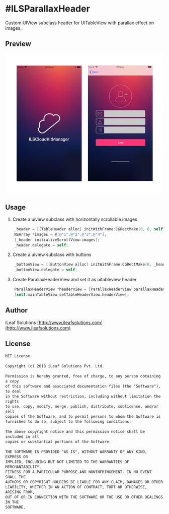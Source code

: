 #ILSParallaxHeader
=======================

Custom UIView subclass header for UITableView with parallax effect on images. 

## Preview
<img src="./Asset/Screenshot.png?raw=false">

## Usage

1. Create a uiview subclass with horizontally scrollable images

```objective-c     
    _header = [[TableHeader alloc] initWithFrame:CGRectMake(0, 0, self.view.frame.size.width, kHeaderViewHeight)];
    NSArray *images = @[@"1",@"2",@"3",@"4"];
    [_header initializeScrollView:images];
    _header.delegate = self;
```
2. Create a uiview subclass with buttons

```objective-c 
    _buttonView = [[ButtonView alloc] initWithFrame:CGRectMake(0, _header.frame.size.height-kButtonPadding, self.view.frame.size.width, kButtonViewHeight)];
    _buttonView.delegate = self;
```

3. Create ParallaxHeaderView and set it as uitableview header

```objective-c 
    ParallaxHeaderView *headerView = [ParallaxHeaderView parallaxHeaderViewWithSubView:@"pass first custom uiview subclass here" withButtonView:@"pass second custom uiview subclass here"];
    [self.mainTableView setTableHeaderView:headerView];
```

## Author
iLeaf Solutions
 [http://www.ileafsolutions.com](http://www.ileafsolutions.com)


## License

    MIT License

	Copyright (c) 2018 iLeaf Solutions Pvt. Ltd.

	Permission is hereby granted, free of charge, to any person obtaining a copy
	of this software and associated documentation files (the "Software"), to deal
	in the Software without restriction, including without limitation the rights
	to use, copy, modify, merge, publish, distribute, sublicense, and/or sell
	copies of the Software, and to permit persons to whom the Software is
	furnished to do so, subject to the following conditions:

	The above copyright notice and this permission notice shall be included in all
	copies or substantial portions of the Software.

	THE SOFTWARE IS PROVIDED "AS IS", WITHOUT WARRANTY OF ANY KIND, EXPRESS OR
	IMPLIED, INCLUDING BUT NOT LIMITED TO THE WARRANTIES OF MERCHANTABILITY,
	FITNESS FOR A PARTICULAR PURPOSE AND NONINFRINGEMENT. IN NO EVENT SHALL THE
	AUTHORS OR COPYRIGHT HOLDERS BE LIABLE FOR ANY CLAIM, DAMAGES OR OTHER
	LIABILITY, WHETHER IN AN ACTION OF CONTRACT, TORT OR OTHERWISE, ARISING FROM,
	OUT OF OR IN CONNECTION WITH THE SOFTWARE OR THE USE OR OTHER DEALINGS IN THE
	SOFTWARE.

    

